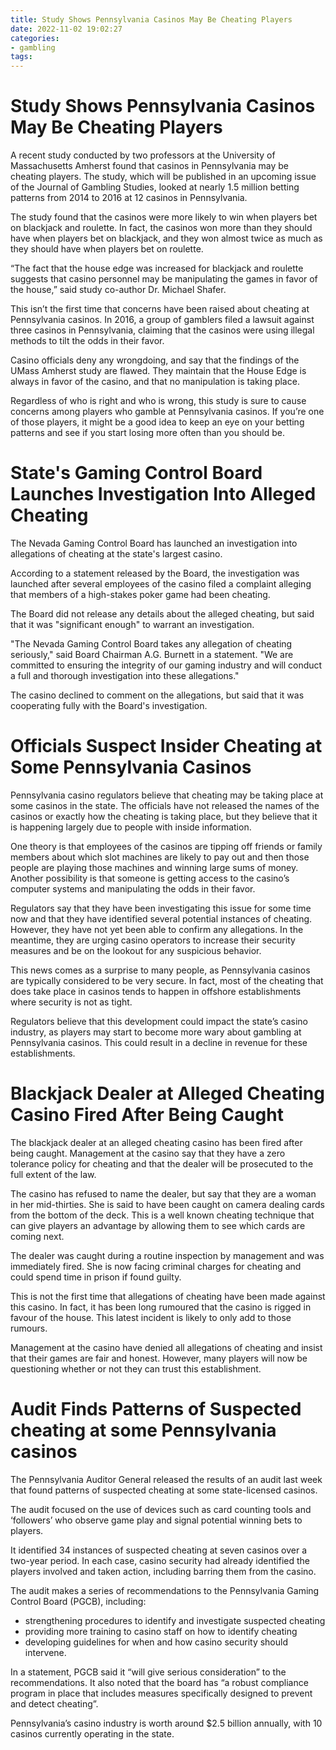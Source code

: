 ```yaml
---
title: Study Shows Pennsylvania Casinos May Be Cheating Players
date: 2022-11-02 19:02:27
categories:
- gambling
tags:
---
```



#  Study Shows Pennsylvania Casinos May Be Cheating Players

A recent study conducted by two professors at the University of Massachusetts Amherst found that casinos in Pennsylvania may be cheating players. The study, which will be published in an upcoming issue of the Journal of Gambling Studies, looked at nearly 1.5 million betting patterns from 2014 to 2016 at 12 casinos in Pennsylvania.

The study found that the casinos were more likely to win when players bet on blackjack and roulette. In fact, the casinos won more than they should have when players bet on blackjack, and they won almost twice as much as they should have when players bet on roulette.

“The fact that the house edge was increased for blackjack and roulette suggests that casino personnel may be manipulating the games in favor of the house,” said study co-author Dr. Michael Shafer.

This isn’t the first time that concerns have been raised about cheating at Pennsylvania casinos. In 2016, a group of gamblers filed a lawsuit against three casinos in Pennsylvania, claiming that the casinos were using illegal methods to tilt the odds in their favor.

Casino officials deny any wrongdoing, and say that the findings of the UMass Amherst study are flawed. They maintain that the House Edge is always in favor of the casino, and that no manipulation is taking place.

Regardless of who is right and who is wrong, this study is sure to cause concerns among players who gamble at Pennsylvania casinos. If you’re one of those players, it might be a good idea to keep an eye on your betting patterns and see if you start losing more often than you should be.

#  State's Gaming Control Board Launches Investigation Into Alleged Cheating

The Nevada Gaming Control Board has launched an investigation into allegations of cheating at the state's largest casino.

According to a statement released by the Board, the investigation was launched after several employees of the casino filed a complaint alleging that members of a high-stakes poker game had been cheating.

The Board did not release any details about the alleged cheating, but said that it was "significant enough" to warrant an investigation.

"The Nevada Gaming Control Board takes any allegation of cheating seriously," said Board Chairman A.G. Burnett in a statement. "We are committed to ensuring the integrity of our gaming industry and will conduct a full and thorough investigation into these allegations."

The casino declined to comment on the allegations, but said that it was cooperating fully with the Board's investigation.

#  Officials Suspect Insider Cheating at Some Pennsylvania Casinos

Pennsylvania casino regulators believe that cheating may be taking place at some casinos in the state. The officials have not released the names of the casinos or exactly how the cheating is taking place, but they believe that it is happening largely due to people with inside information.

One theory is that employees of the casinos are tipping off friends or family members about which slot machines are likely to pay out and then those people are playing those machines and winning large sums of money. Another possibility is that someone is getting access to the casino’s computer systems and manipulating the odds in their favor.

Regulators say that they have been investigating this issue for some time now and that they have identified several potential instances of cheating. However, they have not yet been able to confirm any allegations. In the meantime, they are urging casino operators to increase their security measures and be on the lookout for any suspicious behavior.

This news comes as a surprise to many people, as Pennsylvania casinos are typically considered to be very secure. In fact, most of the cheating that does take place in casinos tends to happen in offshore establishments where security is not as tight.

Regulators believe that this development could impact the state’s casino industry, as players may start to become more wary about gambling at Pennsylvania casinos. This could result in a decline in revenue for these establishments.

#  Blackjack Dealer at Alleged Cheating Casino Fired After Being Caught

The blackjack dealer at an alleged cheating casino has been fired after being caught. Management at the casino say that they have a zero tolerance policy for cheating and that the dealer will be prosecuted to the full extent of the law.

The casino has refused to name the dealer, but say that they are a woman in her mid-thirties. She is said to have been caught on camera dealing cards from the bottom of the deck. This is a well known cheating technique that can give players an advantage by allowing them to see which cards are coming next.

The dealer was caught during a routine inspection by management and was immediately fired. She is now facing criminal charges for cheating and could spend time in prison if found guilty.

This is not the first time that allegations of cheating have been made against this casino. In fact, it has been long rumoured that the casino is rigged in favour of the house. This latest incident is likely to only add to those rumours.

Management at the casino have denied all allegations of cheating and insist that their games are fair and honest. However, many players will now be questioning whether or not they can trust this establishment.

#  Audit Finds Patterns of Suspected cheating at some Pennsylvania casinos

The Pennsylvania Auditor General released the results of an audit last week that found patterns of suspected cheating at some state-licensed casinos.

The audit focused on the use of devices such as card counting tools and ‘followers’ who observe game play and signal potential winning bets to players.

It identified 34 instances of suspected cheating at seven casinos over a two-year period. In each case, casino security had already identified the players involved and taken action, including barring them from the casino.

The audit makes a series of recommendations to the Pennsylvania Gaming Control Board (PGCB), including:

- strengthening procedures to identify and investigate suspected cheating
- providing more training to casino staff on how to identify cheating
- developing guidelines for when and how casino security should intervene.

In a statement, PGCB said it “will give serious consideration” to the recommendations. It also noted that the board has “a robust compliance program in place that includes measures specifically designed to prevent and detect cheating”.

Pennsylvania’s casino industry is worth around $2.5 billion annually, with 10 casinos currently operating in the state.
